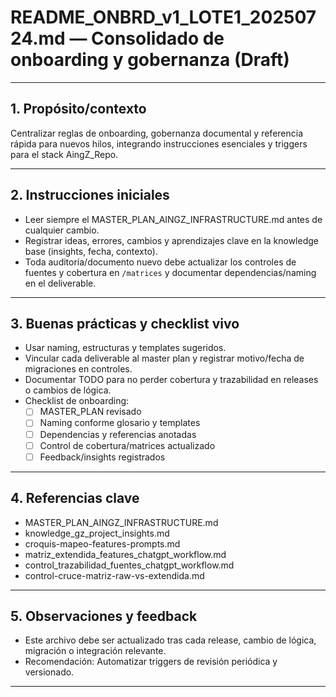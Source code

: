 # README_ONBRD_v1_LOTE1_20250724.md — Consolidado de onboarding y gobernanza (Draft)

---

## 1. Propósito/contexto
Centralizar reglas de onboarding, gobernanza documental y referencia rápida para nuevos hilos, integrando instrucciones esenciales y triggers para el stack AingZ_Repo.

---

## 2. Instrucciones iniciales
- Leer siempre el MASTER_PLAN_AINGZ_INFRASTRUCTURE.md antes de cualquier cambio.
- Registrar ideas, errores, cambios y aprendizajes clave en la knowledge base (insights, fecha, contexto).
- Toda auditoría/documento nuevo debe actualizar los controles de fuentes y cobertura en `/matrices` y documentar dependencias/naming en el deliverable.

---

## 3. Buenas prácticas y checklist vivo
- Usar naming, estructuras y templates sugeridos.
- Vincular cada deliverable al master plan y registrar motivo/fecha de migraciones en controles.
- Documentar TODO para no perder cobertura y trazabilidad en releases o cambios de lógica.
- Checklist de onboarding:
  - [ ] MASTER_PLAN revisado
  - [ ] Naming conforme glosario y templates
  - [ ] Dependencias y referencias anotadas
  - [ ] Control de cobertura/matrices actualizado
  - [ ] Feedback/insights registrados

---

## 4. Referencias clave
- MASTER_PLAN_AINGZ_INFRASTRUCTURE.md
- knowledge_gz_project_insights.md
- croquis-mapeo-features-prompts.md
- matriz_extendida_features_chatgpt_workflow.md
- control_trazabilidad_fuentes_chatgpt_workflow.md
- control-cruce-matriz-raw-vs-extendida.md

---

## 5. Observaciones y feedback
- Este archivo debe ser actualizado tras cada release, cambio de lógica, migración o integración relevante.
- Recomendación: Automatizar triggers de revisión periódica y versionado.

---


